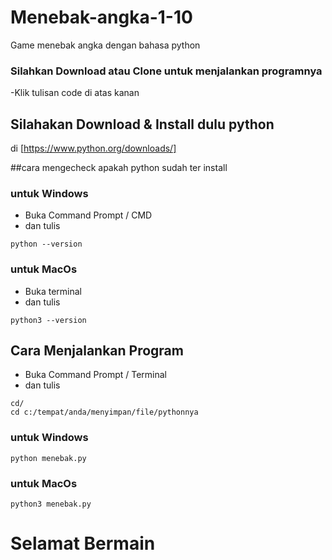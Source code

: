 # Menebak-angka-1-10
Game menebak angka dengan bahasa python

### Silahkan Download atau Clone untuk menjalankan programnya
-Klik tulisan code di atas kanan

## Silahakan Download & Install dulu python 
di [https://www.python.org/downloads/]

##cara mengecheck apakah python sudah ter install 

### untuk Windows
- Buka Command Prompt / CMD
- dan tulis 
```
python --version
```

### untuk MacOs
- Buka terminal
- dan tulis 
```
python3 --version
```

## Cara Menjalankan Program
- Buka Command Prompt / Terminal
- dan tulis 
```
cd/ 
cd c:/tempat/anda/menyimpan/file/pythonnya
 ```
 
### untuk Windows
```
python menebak.py
```

### untuk MacOs
```
python3 menebak.py
```

# Selamat Bermain
